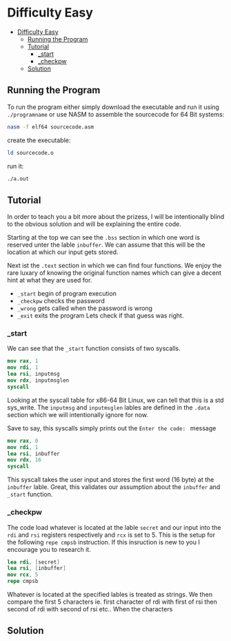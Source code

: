 # Difficulty Easy
- [Difficulty Easy](#difficulty-easy)
  - [Running the Program](#running-the-program)
  - [Tutorial](#tutorial)
    - [\_start](#_start)
    - [\_checkpw](#_checkpw)
  - [Solution](#solution)

## Running the Program

To run the program either simply download the executable and run it using `./programname` or use NASM to assemble the sourcecode for 64 Bit systems:
```bash
nasm -f elf64 sourcecode.asm
```
create the executable:
```bash
ld sourcecode.o
```
run it:
```bash
./a.out
```

## Tutorial

In order to teach you a bit more about the prizess, I will be intentionally blind to the obvious solution and will be explaining the entire code.

Starting at the top we can see the `.bss` section in which one word is reserved unter the lable `inbuffer`. We can assume that this will be the location at which our input gets stored.

Next ist the `.text` section in which we can find four functions. We enjoy the rare luxary of knowing the original function names which can give a decent hint at what they are used for.
- `_start` begin of program execution
- `_checkpw` checks the password
- `_wrong` gets called when the password is wrong
- `_exit` exits the program
Lets check if that guess was right. 

### _start

We can see that the `_start` function consists of two syscalls.
```NASM
mov rax, 1
mov rdi, 1
lea rsi, inputmsg
mov rdx, inputmsglen
syscall
```
Looking at the syscall table for x86-64 Bit Linux, we can tell that this is a std sys_write. The `inputmsg` and `inputmsglen` lables are defined in the `.data` section which we will intentionally ignore for now. 

Save to say, this syscalls simply prints out the `Enter the code: ` message
```NASM
mov rax, 0
mov rdi, 1
lea rsi, inbuffer
mov rdx, 16
syscall
```
This syscall takes the user input and stores the first word (16 byte) at the `inbuffer` lable. Great, this validates our assumption about the `inbuffer` and `_start` function.

### _checkpw

The code load whatever is located at the lable `secret` and our input into the `rdi` and `rsi` registers respectively and `rcx` is set to 5. This is the setup for the following `repe cmpsb` instruction. If this insruction is new to you I encourage you to research it. 
```NASM
lea rdi, [secret]
lea rsi, [inbuffer]
mov rcx, 5
repe cmpsb
```
Whatever is located at the specified lables is treated as strings. We then compare the first 5 characters ie. first character of rdi with first of rsi then second of rdi with second of rsi etc.. When the characters 
## Solution
